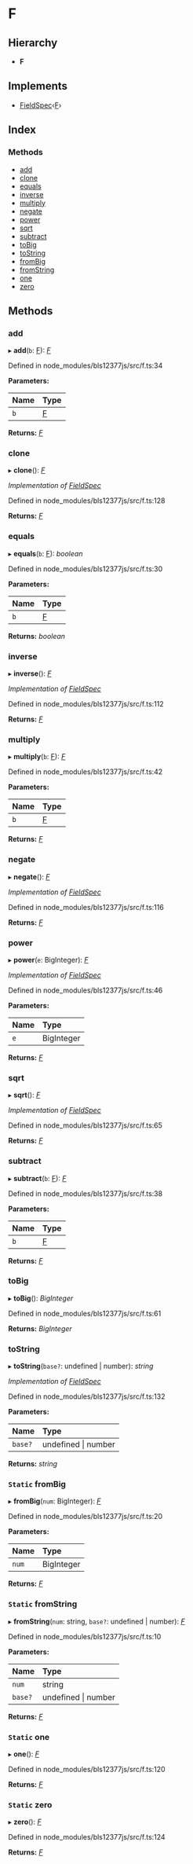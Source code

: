 # F

## Hierarchy

* **F**

## Implements

* [FieldSpec](../interfaces/_node_modules_bls12377js_src_defs_.fieldspec.md)‹[F](_node_modules_bls12377js_src_f_.f.md)›

## Index

### Methods

* [add](_node_modules_bls12377js_src_f_.f.md#add)
* [clone](_node_modules_bls12377js_src_f_.f.md#clone)
* [equals](_node_modules_bls12377js_src_f_.f.md#equals)
* [inverse](_node_modules_bls12377js_src_f_.f.md#inverse)
* [multiply](_node_modules_bls12377js_src_f_.f.md#multiply)
* [negate](_node_modules_bls12377js_src_f_.f.md#negate)
* [power](_node_modules_bls12377js_src_f_.f.md#power)
* [sqrt](_node_modules_bls12377js_src_f_.f.md#sqrt)
* [subtract](_node_modules_bls12377js_src_f_.f.md#subtract)
* [toBig](_node_modules_bls12377js_src_f_.f.md#tobig)
* [toString](_node_modules_bls12377js_src_f_.f.md#tostring)
* [fromBig](_node_modules_bls12377js_src_f_.f.md#static-frombig)
* [fromString](_node_modules_bls12377js_src_f_.f.md#static-fromstring)
* [one](_node_modules_bls12377js_src_f_.f.md#static-one)
* [zero](_node_modules_bls12377js_src_f_.f.md#static-zero)

## Methods

### add

▸ **add**\(`b`: [F](_node_modules_bls12377js_src_f_.f.md)\): [_F_](_node_modules_bls12377js_src_f_.f.md)

Defined in node\_modules/bls12377js/src/f.ts:34

**Parameters:**

| Name | Type |
| :--- | :--- |
| `b` | [F](_node_modules_bls12377js_src_f_.f.md) |

**Returns:** [_F_](_node_modules_bls12377js_src_f_.f.md)

### clone

▸ **clone**\(\): [_F_](_node_modules_bls12377js_src_f_.f.md)

_Implementation of_ [_FieldSpec_](../interfaces/_node_modules_bls12377js_src_defs_.fieldspec.md)

Defined in node\_modules/bls12377js/src/f.ts:128

**Returns:** [_F_](_node_modules_bls12377js_src_f_.f.md)

### equals

▸ **equals**\(`b`: [F](_node_modules_bls12377js_src_f_.f.md)\): _boolean_

Defined in node\_modules/bls12377js/src/f.ts:30

**Parameters:**

| Name | Type |
| :--- | :--- |
| `b` | [F](_node_modules_bls12377js_src_f_.f.md) |

**Returns:** _boolean_

### inverse

▸ **inverse**\(\): [_F_](_node_modules_bls12377js_src_f_.f.md)

_Implementation of_ [_FieldSpec_](../interfaces/_node_modules_bls12377js_src_defs_.fieldspec.md)

Defined in node\_modules/bls12377js/src/f.ts:112

**Returns:** [_F_](_node_modules_bls12377js_src_f_.f.md)

### multiply

▸ **multiply**\(`b`: [F](_node_modules_bls12377js_src_f_.f.md)\): [_F_](_node_modules_bls12377js_src_f_.f.md)

Defined in node\_modules/bls12377js/src/f.ts:42

**Parameters:**

| Name | Type |
| :--- | :--- |
| `b` | [F](_node_modules_bls12377js_src_f_.f.md) |

**Returns:** [_F_](_node_modules_bls12377js_src_f_.f.md)

### negate

▸ **negate**\(\): [_F_](_node_modules_bls12377js_src_f_.f.md)

_Implementation of_ [_FieldSpec_](../interfaces/_node_modules_bls12377js_src_defs_.fieldspec.md)

Defined in node\_modules/bls12377js/src/f.ts:116

**Returns:** [_F_](_node_modules_bls12377js_src_f_.f.md)

### power

▸ **power**\(`e`: BigInteger\): [_F_](_node_modules_bls12377js_src_f_.f.md)

_Implementation of_ [_FieldSpec_](../interfaces/_node_modules_bls12377js_src_defs_.fieldspec.md)

Defined in node\_modules/bls12377js/src/f.ts:46

**Parameters:**

| Name | Type |
| :--- | :--- |
| `e` | BigInteger |

**Returns:** [_F_](_node_modules_bls12377js_src_f_.f.md)

### sqrt

▸ **sqrt**\(\): [_F_](_node_modules_bls12377js_src_f_.f.md)

_Implementation of_ [_FieldSpec_](../interfaces/_node_modules_bls12377js_src_defs_.fieldspec.md)

Defined in node\_modules/bls12377js/src/f.ts:65

**Returns:** [_F_](_node_modules_bls12377js_src_f_.f.md)

### subtract

▸ **subtract**\(`b`: [F](_node_modules_bls12377js_src_f_.f.md)\): [_F_](_node_modules_bls12377js_src_f_.f.md)

Defined in node\_modules/bls12377js/src/f.ts:38

**Parameters:**

| Name | Type |
| :--- | :--- |
| `b` | [F](_node_modules_bls12377js_src_f_.f.md) |

**Returns:** [_F_](_node_modules_bls12377js_src_f_.f.md)

### toBig

▸ **toBig**\(\): _BigInteger_

Defined in node\_modules/bls12377js/src/f.ts:61

**Returns:** _BigInteger_

### toString

▸ **toString**\(`base?`: undefined \| number\): _string_

_Implementation of_ [_FieldSpec_](../interfaces/_node_modules_bls12377js_src_defs_.fieldspec.md)

Defined in node\_modules/bls12377js/src/f.ts:132

**Parameters:**

| Name | Type |
| :--- | :--- |
| `base?` | undefined \| number |

**Returns:** _string_

### `Static` fromBig

▸ **fromBig**\(`num`: BigInteger\): [_F_](_node_modules_bls12377js_src_f_.f.md)

Defined in node\_modules/bls12377js/src/f.ts:20

**Parameters:**

| Name | Type |
| :--- | :--- |
| `num` | BigInteger |

**Returns:** [_F_](_node_modules_bls12377js_src_f_.f.md)

### `Static` fromString

▸ **fromString**\(`num`: string, `base?`: undefined \| number\): [_F_](_node_modules_bls12377js_src_f_.f.md)

Defined in node\_modules/bls12377js/src/f.ts:10

**Parameters:**

| Name | Type |
| :--- | :--- |
| `num` | string |
| `base?` | undefined \| number |

**Returns:** [_F_](_node_modules_bls12377js_src_f_.f.md)

### `Static` one

▸ **one**\(\): [_F_](_node_modules_bls12377js_src_f_.f.md)

Defined in node\_modules/bls12377js/src/f.ts:120

**Returns:** [_F_](_node_modules_bls12377js_src_f_.f.md)

### `Static` zero

▸ **zero**\(\): [_F_](_node_modules_bls12377js_src_f_.f.md)

Defined in node\_modules/bls12377js/src/f.ts:124

**Returns:** [_F_](_node_modules_bls12377js_src_f_.f.md)


